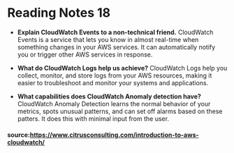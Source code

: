 # Reading Notes 18

- **Explain CloudWatch Events to a non-technical friend.**
  CloudWatch Events is a service that lets you know in almost real-time when something changes in your AWS services. It can automatically notify you or trigger other AWS services in response.

- **What do CloudWatch Logs help us achieve?**
  CloudWatch Logs help you collect, monitor, and store logs from your AWS resources, making it easier to troubleshoot and monitor your systems and applications.

- **What capabilities does CloudWatch Anomaly detection have?**
  CloudWatch Anomaly Detection learns the normal behavior of your metrics, spots unusual patterns, and can set off alarms based on these patters. It does this with minimal input from the user.

#### source:https://www.citrusconsulting.com/introduction-to-aws-cloudwatch/
